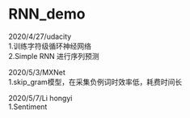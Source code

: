 # RNN_demo  
2020/4/27/udacity              
1.训练字符级循环神经网络  
2.Simple RNN 进行序列预测  

2020/5/3/MXNet              
1.skip_gram模型，在采集负例词时效率低，耗费时间长             

2020/5/7/Li hongyi          
1.Sentiment              
